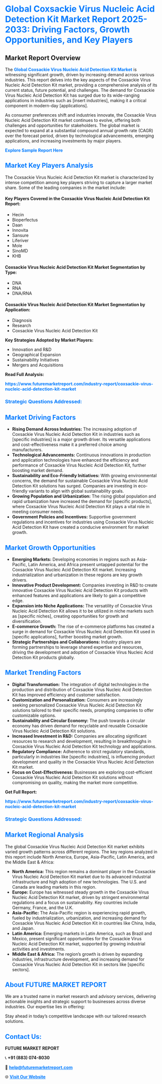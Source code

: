 <h1 style="color: #007BFF;">Global Coxsackie Virus Nucleic Acid Detection Kit Market Report 2025-2033: Driving Factors, Growth Opportunities, and Key Players</h1>

<section id="overview">
<h2>Market Report Overview</h2>
<p>The <a href="https://www.futuremarketreport.com/industry-report/coxsackie-virus-nucleic-acid-detection-kit-market" style="color: #007BFF; text-decoration: none;"><strong>Global Coxsackie Virus Nucleic Acid Detection Kit Market</strong></a> is witnessing significant growth, driven by increasing demand across various industries. This report delves into the key aspects of the Coxsackie Virus Nucleic Acid Detection Kit market, providing a comprehensive analysis of its current status, future potential, and challenges. The demand for Coxsackie Virus Nucleic Acid Detection Kit has surged due to its wide-ranging applications in industries such as [insert industries], making it a critical component in modern-day [applications].</p>
<p>As consumer preferences shift and industries innovate, the Coxsackie Virus Nucleic Acid Detection Kit market continues to evolve, offering both challenges and opportunities for stakeholders. The global market is expected to expand at a substantial compound annual growth rate (CAGR) over the forecast period, driven by technological advancements, emerging applications, and increasing investments by major players.</p>
</section>

<section id="overview">
<p><a href="https://www.futuremarketreport.com/request-sample/reportId=123193" style="color: #007BFF; text-decoration: none;"><strong>Explore Sample Report Here</strong></a></p>
</section>

<section id="key-players">
<h2 style="color: #007BFF;">Market Key Players Analysis</h2>
<p>The Coxsackie Virus Nucleic Acid Detection Kit market is characterized by intense competition among key players striving to capture a larger market share. Some of the leading companies in the market include:</p>
<h4>Key Players Covered in the Coxsackie Virus Nucleic Acid Detection Kit Report:</h4>
<ul><li>Hecin</li><li>Bioperfectus</li><li>Daan</li><li>Innovita</li><li>Sansure</li><li>Liferiver</li><li>Mole</li><li>SinoMD</li><li>KHB</li></ul>
<h4>Coxsackie Virus Nucleic Acid Detection Kit Market Segmentation by Type:</h4>
<ul><li>DNA</li><li>RNA</li><li>DNA/RNA</li></ul>

<h4>Coxsackie Virus Nucleic Acid Detection Kit Market Segmentation by Application:</h4>
<ul><li>Diagnosis</li><li>Research</li><li>Coxsackie Virus Nucleic Acid Detection Kit</li></ul>
<p><strong>Key Strategies Adopted by Market Players:</strong></p>
<ul>
<li>Innovation and R&D</li>
<li>Geographical Expansion</li>
<li>Sustainability Initiatives</li>
<li>Mergers and Acquisitions</li>
</ul>
</section>

<section>
<p><strong>Read Full Analysis: </strong></p><a href="https://www.futuremarketreport.com/industry-report/coxsackie-virus-nucleic-acid-detection-kit-market" style="color: #007BFF; text-decoration: none;"><strong>https://www.futuremarketreport.com/industry-report/coxsackie-virus-nucleic-acid-detection-kit-market</strong></a>
<h3 style="color: #007BFF;">Strategic Questions Addressed:</h3>
</section>

<section id="driving-factors">
<h2 style="color: #007BFF;">Market Driving Factors</h2>
<ul>
<li><strong>Rising Demand Across Industries:</strong> The increasing adoption of Coxsackie Virus Nucleic Acid Detection Kit in industries such as [specific industries] is a major growth driver. Its versatile applications and cost-effectiveness make it a preferred choice among manufacturers.</li>
<li><strong>Technological Advancements:</strong> Continuous innovations in production and application technologies have enhanced the efficiency and performance of Coxsackie Virus Nucleic Acid Detection Kit, further boosting market demand.</li>
<li><strong>Sustainability and Eco-Friendly Initiatives:</strong> With growing environmental concerns, the demand for sustainable Coxsackie Virus Nucleic Acid Detection Kit solutions has surged. Companies are investing in eco-friendly variants to align with global sustainability goals.</li>
<li><strong>Growing Population and Urbanization:</strong> The rising global population and rapid urbanization have increased the demand for [specific products], where Coxsackie Virus Nucleic Acid Detection Kit plays a vital role in meeting consumer needs.</li>
<li><strong>Government Policies and Incentives:</strong> Supportive government regulations and incentives for industries using Coxsackie Virus Nucleic Acid Detection Kit have created a conducive environment for market growth.</li>
</ul>
</section>

<section id="growth-opportunities">
<h2 style="color: #007BFF;">Market Growth Opportunities</h2>
<ul>
<li><strong>Emerging Markets:</strong> Developing economies in regions such as Asia-Pacific, Latin America, and Africa present untapped potential for the Coxsackie Virus Nucleic Acid Detection Kit market. Increasing industrialization and urbanization in these regions are key growth drivers.</li>
<li><strong>Innovative Product Development:</strong> Companies investing in R&D to create innovative Coxsackie Virus Nucleic Acid Detection Kit products with enhanced features and applications are likely to gain a competitive edge.</li>
<li><strong>Expansion into Niche Applications:</strong> The versatility of Coxsackie Virus Nucleic Acid Detection Kit allows it to be utilized in niche markets such as [specific niches], creating opportunities for growth and diversification.</li>
<li><strong>E-commerce Growth:</strong> The rise of e-commerce platforms has created a surge in demand for Coxsackie Virus Nucleic Acid Detection Kit used in [specific applications], further boosting market growth.</li>
<li><strong>Strategic Partnerships and Collaborations:</strong> Industry players are forming partnerships to leverage shared expertise and resources, driving the development and adoption of Coxsackie Virus Nucleic Acid Detection Kit products globally.</li>
</ul>
</section>

<section id="trending-factors">
<h2 style="color: #007BFF;">Market Trending Factors</h2>
<ul>
<li><strong>Digital Transformation:</strong> The integration of digital technologies in the production and distribution of Coxsackie Virus Nucleic Acid Detection Kit has improved efficiency and customer satisfaction.</li>
<li><strong>Customization and Personalization:</strong> Consumers are increasingly seeking personalized Coxsackie Virus Nucleic Acid Detection Kit solutions tailored to their specific needs, prompting companies to offer customizable options.</li>
<li><strong>Sustainability and Circular Economy:</strong> The push towards a circular economy has driven demand for recyclable and reusable Coxsackie Virus Nucleic Acid Detection Kit solutions.</li>
<li><strong>Increased Investment in R&D:</strong> Companies are allocating significant resources to research and development, resulting in breakthroughs in Coxsackie Virus Nucleic Acid Detection Kit technology and applications.</li>
<li><strong>Regulatory Compliance:</strong> Adherence to strict regulatory standards, particularly in industries like [specific industries], is influencing product development and quality in the Coxsackie Virus Nucleic Acid Detection Kit market.</li>
<li><strong>Focus on Cost-Effectiveness:</strong> Businesses are exploring cost-efficient Coxsackie Virus Nucleic Acid Detection Kit solutions without compromising on quality, making the market more competitive.</li>
</ul>
</section>

<section>
<p><strong>Get Full Report: </strong></p><a href="https://www.futuremarketreport.com/industry-report/coxsackie-virus-nucleic-acid-detection-kit-market" style="color: #007BFF; text-decoration: none;"><strong>https://www.futuremarketreport.com/industry-report/coxsackie-virus-nucleic-acid-detection-kit-market</strong></a>
<h3 style="color: #007BFF;">Strategic Questions Addressed:</h3>
</section>


<section id="regional-analysis">
<h2 style="color: #007BFF;">Market Regional Analysis</h2>
<p>The global Coxsackie Virus Nucleic Acid Detection Kit market exhibits varied growth patterns across different regions. The key regions analyzed in this report include North America, Europe, Asia-Pacific, Latin America, and the Middle East & Africa:</p>
<ul>
<li><strong>North America:</strong> This region remains a dominant player in the Coxsackie Virus Nucleic Acid Detection Kit market due to its advanced industrial infrastructure and high adoption of new technologies. The U.S. and Canada are leading markets in this region.</li>
<li><strong>Europe:</strong> Europe has witnessed steady growth in the Coxsackie Virus Nucleic Acid Detection Kit market, driven by stringent environmental regulations and a focus on sustainability. Key countries include Germany, France, and the U.K.</li>
<li><strong>Asia-Pacific:</strong> The Asia-Pacific region is experiencing rapid growth, fueled by industrialization, urbanization, and increasing demand for Coxsackie Virus Nucleic Acid Detection Kit in countries like China, India, and Japan.</li>
<li><strong>Latin America:</strong> Emerging markets in Latin America, such as Brazil and Mexico, present significant opportunities for the Coxsackie Virus Nucleic Acid Detection Kit market, supported by growing industrial activities and investments.</li>
<li><strong>Middle East & Africa:</strong> The region’s growth is driven by expanding industries, infrastructure development, and increasing demand for Coxsackie Virus Nucleic Acid Detection Kit in sectors like [specific sectors].</li>
</ul>
</section>

<footer>
<h2 style="color: #007BFF;">About FUTURE MARKET REPORT</h2>
<p>We are a trusted name in market research and advisory services, delivering actionable insights and strategic support to businesses across diverse industries. Our expertise lies in offering:</p>

<p>Stay ahead in today’s competitive landscape with our tailored research solutions.</p>

<h2 style="color: #007BFF;">Contact Us:</h2>
<p><strong>FUTURE MARKET REPORT</strong></p>
<p>📞 <strong>+91 (883) 074-8030</strong></p>
<p>📧 <strong><a href="mailto:help@futuremarketreport.com" style="color: #007BFF;">help@futuremarketreport.com</a></strong></p>
<p>🌐 <strong><a href="https://www.futuremarketreport.com/" style="color: #007BFF;">Visit Our Website</a></strong></p>
</footer>
